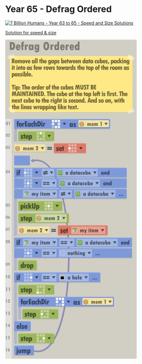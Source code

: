 # Year 65 - Defrag Ordered

[![7 Billion Humans - Year 63 to 65 - Speed and Size Solutions](https://img.youtube.com/vi/8JYiH5ZqhuA/0.jpg)](https://www.youtube.com/watch?v=8JYiH5ZqhuA&t=534s)

[Solution for speed & size](solution.txt)

![Solution for speed & size](solution.JPEG "Year 65")